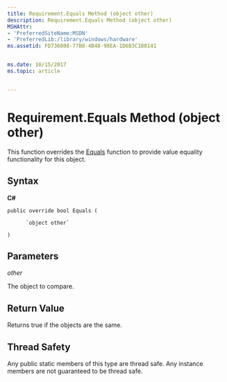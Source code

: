 ```yaml
---
title: Requirement.Equals Method (object other)
description: Requirement.Equals Method (object other)
MSHAttr:
- 'PreferredSiteName:MSDN'
- 'PreferredLib:/library/windows/hardware'
ms.assetid: FD736808-77B8-4B48-98EA-1D6B3C1B8141


ms.date: 10/15/2017
ms.topic: article


---
```


# Requirement.Equals Method (object other)


This function overrides the [Equals](requirement-equals-method.md) function to provide value equality functionality for this object.

## <span id="Syntax"></span><span id="syntax"></span><span id="SYNTAX"></span>Syntax


**C#**

`public override bool Equals (`

          `object other`

`)`

## <span id="Parameters"></span><span id="parameters"></span><span id="PARAMETERS"></span>Parameters


*other*

The object to compare.

## <span id="Return_Value"></span><span id="return_value"></span><span id="RETURN_VALUE"></span>Return Value


Returns true if the objects are the same.

## <span id="Thread_Safety"></span><span id="thread_safety"></span><span id="THREAD_SAFETY"></span>Thread Safety


Any public static members of this type are thread safe. Any instance members are not guaranteed to be thread safe.

 

 






